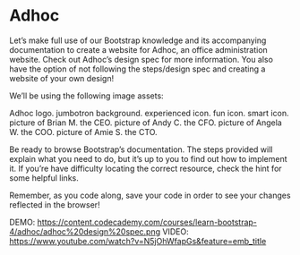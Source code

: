 # Adhoc

Let’s make full use of our Bootstrap knowledge and its accompanying documentation to create a website for Adhoc, an office administration website. Check out Adhoc’s design spec for more information. You also have the option of not following the steps/design spec and creating a website of your own design!

We’ll be using the following image assets:

Adhoc logo.
jumbotron background.
experienced icon.
fun icon.
smart icon.
picture of Brian M. the CEO.
picture of Andy C. the CFO.
picture of Angela W. the COO.
picture of Amie S. the CTO.

Be ready to browse Bootstrap’s documentation. The steps provided will explain what you need to do, but it’s up to you to find out how to implement it. If you’re have difficulty locating the correct resource, check the hint for some helpful links.

Remember, as you code along, save your code in order to see your changes reflected in the browser!

DEMO: <https://content.codecademy.com/courses/learn-bootstrap-4/adhoc/adhoc%20design%20spec.png>
VIDEO: <https://www.youtube.com/watch?v=N5jOhWfapGs&feature=emb_title>
